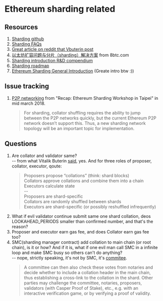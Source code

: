 # Ethereum sharding related

## Resources
1. [Sharding github](https://github.com/ethereum/sharding)
2. [Sharding FAQs](https://github.com/ethereum/wiki/wiki/Sharding-FAQs)
3. [Great article on reddit that Vbuterin post](https://www.reddit.com/r/ethereum/comments/8g1q55/vitalik_teases_sharding_release_on_twitter/dy85pq0/)
4. [以太坊扩容问题与分片（sharding）解决方案](http://www.8btc.com/sharding-finality) from 8btc.com
5. [Sharding introduction R&D compendium](https://github.com/ethereum/wiki/wiki/Sharding-introduction-R&D-compendium)
6. [Sharding roadmap](https://github.com/ethereum/wiki/wiki/Sharding-roadmap)
7. [Ethereum Sharding General Introduction](https://docs.google.com/presentation/d/1mdmmgQlRFUvznq1jdmRwkwEyQB0YON5yAg4ArxtanE4/edit#slide=id.p4) (Greate intro btw :))

## Issue tracking
1. [P2P networking](https://medium.com/@icebearhww/ethereum-sharding-workshop-in-taipei-a44c0db8b8d9) from "Recap: Ethereum Sharding Workshop in Taipei" in mid march 2018.
    > For sharding, collator shuffling requires the ability to jump between the P2P networks quickly, but the current Ethereum P2P network doesn’t support this. Thus, a new sharding network topology will be an important topic for implementation.

## Questions
1. Are collator and validator same?<br>
-- from what Vitalik Buterin [said](https://docs.google.com/presentation/d/1mGI3yyq7bq-RT3TyGFXN8bkiFdWdArM2yQzo-FMUjSY/edit#slide=id.g313dc9dd54_0_0), yes. And for three roles of proposer, collator, executor, qoute:
    > Proposers propose “collations” (think: shard blocks)<br>
    Collators approve collations and combine them into a chain<br>
    Executors calculate state<br>
    --<br>
    Proposers are shard-specific<br>
    Collators are randomly shuffled between shards<br>
    Executors are shard-specific (or possibly reshuffled infrequently)
2. What if evil validator continue submit same one shard collation, deos LOOKAHEAD_PERIODS smaller than confirmed number, and that's the reason?
3. Proposer and executor earn gas fee, and does Collator earn gas fee too?
4. SMC(sharding manager contract) add collation to main chain (or root chain), is it or how? And if it is, what if one evil man call SMC in a infinite loop and make SMC busy so others can't do anything?<br>
-- nope, strictly speaking, it's not by SMC, it's [commitee](https://github.com/ethereum/wiki/wiki/Sharding-FAQs#what-might-a-basic-design-of-a-sharded-blockchain-look-like).
    > A committee can then also check these votes from notaries and decide whether to include a collation header in the main chain, thus establishing a cross-link to the collation in the shard. Other parties may challenge the committee, notaries, proposers, validators (with Casper Proof of Stake), etc., e.g. with an interactive verification game, or by verifying a proof of validity.
